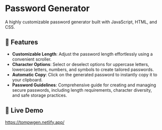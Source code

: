 # Password Generator

A highly customizable password generator built with JavaScript, HTML, and CSS.

## 🌟 Features

- **Customizable Length**: Adjust the password length effortlessly using a convenient scroller.
- **Character Options**: Select or deselect options for uppercase letters, lowercase letters, numbers, and symbols to create tailored passwords.
- **Automatic Copy**: Click on the generated password to instantly copy it to your clipboard.
- **Password Guidelines**: Comprehensive guide for creating and managing secure passwords, including length requirements, character diversity, and safe storage practices.

## 🚀 Live Demo

https://tompwgen.netlify.app/
